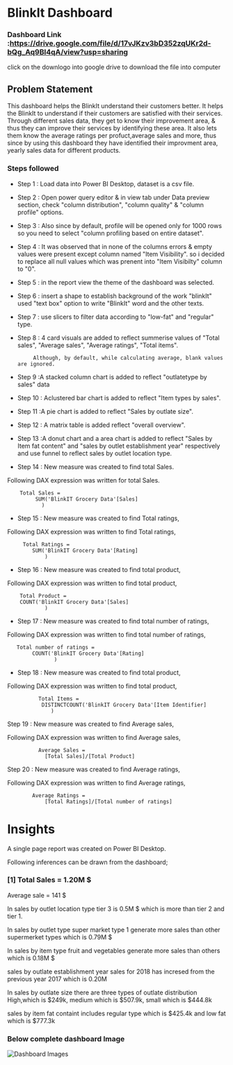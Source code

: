 

# BlinkIt Dashboard

### Dashboard Link :https://drive.google.com/file/d/17vJKzv3bD352zqUKr2d-bQg_Aq9Bl4qA/view?usp=sharing

click on the downlogo into google drive to download the file into computer 


## Problem Statement

This dashboard helps the BlinkIt understand their customers better. It helps the BlinkIt to understand if their customers are satisfied with their services. Through different sales data, they get to know their improvement area, & thus they can improve their services by identifying these area. It also lets them know the average ratings per profuct,average sales and more, thus since by using this dashboard they have identified their improvment area, yearly sales data for different products. 






### Steps followed 

- Step 1 : Load data into Power BI Desktop, dataset is a csv file.
- Step 2 : Open power query editor & in view tab under Data preview section, check "column distribution", "column quality" & "column profile" options.
- Step 3 : Also since by default, profile will be opened only for 1000 rows so you need to select "column profiling based on entire dataset".
- Step 4 : It was observed that in none of the columns errors & empty values were present except column named "Item Visibility". so i decided to replace all null values which was prenent into "Item Visibilty" column to "0".
- Step 5 : in the report view the theme of the dashboard was selected.
- Step 6 : insert a shape to establish background of the work "blinkIt" used "text box" option to write "BlinkIt" word and the other texts.
- Step 7 : use slicers to filter data according to "low-fat" and "regular" type.
- Step 8 : 4 card visuals are added to reflect summerise values of "Total sales", "Average sales", "Average ratings", "Total items".
          
           
           Although, by default, while calculating average, blank values are ignored.
- Step 9 :A stacked column chart is added to reflect "outlatetype by sales" data
- Step 10 : Aclustered bar chart is added to reflect "Item types by sales".
- Step 11 :A pie chart is added to reflect "Sales by outlate size".
- Step 12 : A matrix table is added reflect "overall overview".
- Step 13 :A donut chart and a area chart is added to reflect "Sales by Item fat content" and "sales by outlet establishment year" respectively and use funnel to reflect sales by outlet location type.
  


        

        
- Step 14 : New measure was created to find total Sales.

Following DAX expression was written for total Sales.
        
        Total Sales = 
             SUM('BlinkIT Grocery Data'[Sales]
               )
        


        
 - Step 15 : New measure was created to find  Total ratings,
 
 Following DAX expression was written to find Total ratings,
 
         Total Ratings = 
            SUM('BlinkIT Grocery Data'[Rating]
                )


 
 - Step 16 : New measure was created to find total product,
 
 Following DAX expression was written to find total product,
 
        Total Product = 
        COUNT('BlinkIT Grocery Data'[Sales]
                )
 
  - Step 17 : New measure was created to find total number of ratings,
 
 Following DAX expression was written to find total number of ratings,

       Total number of ratings = 
            COUNT('BlinkIT Grocery Data'[Rating]
                   )
 
 
 - Step 18 : New measure was created to find total product,
 
 Following DAX expression was written to find total product,


              Total Items = 
               DISTINCTCOUNT('BlinkIT Grocery Data'[Item Identifier]
                  )
Step 19 : New measure was created to find Average sales,
 
 Following DAX expression was written to find Average sales,

              Average Sales = 
                [Total Sales]/[Total Product]


Step 20 : New measure was created to find Average ratings,
 
 Following DAX expression was written to find Average ratings,

            Average Ratings = 
                [Total Ratings]/[Total number of ratings]
 

# Insights

A single page report was created on Power BI Desktop.

Following inferences can be drawn from the dashboard;

### [1] Total Sales = 1.20M $

   Average sale = 141 $

   In sales by outlet location type tier 3 is 0.5M $ which is more than tier 2 and tier 1.

   In sales by outlet type super market type 1 generate more sales than other supermerket types which is 0.79M $

   In sales by item type fruit and vegetables generate more sales than others which is 0.18M $

   sales by outlate establishment year sales for 2018 has incresed from the previous year 2017 which is 0.20M

   In sales by outlate size there are three types of outlate distribution High,which is $249k, medium which is $507.9k, small which is $444.8k

   sales by item fat containt includes regular type which is $425.4k and low fat which is $777.3k

   ### Below complete dashboard Image

![Dashboard Images](https://github.com/user-attachments/assets/60828805-57d9-40a2-b347-de22289fe557)


   

